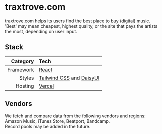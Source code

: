 # traxtrove.com

traxtrove.com helps its users find the best place to buy (digital) music.  
'Best' may mean cheapest, highest quality, or the site that pays the artists the most, depending on user input.

## Stack

|  Category | Tech                                                                        |
| --------: | :-------------------------------------------------------------------------- |
| Framework | [React](https://react.dev/)                                                 |
|    Styles | [Tailwind CSS](https://tailwindcss.com) and [DaisyUI](https://daisyui.com/) |
|   Hosting | [Vercel](https://vercel.com)                                                |

<!-- |        DB | [Planetscale](https://planetscale.com) and [Prisma](https://prisma.io)      | -->

## Vendors

We fetch and compare data from the following vendors and regions: Amazon Music, iTunes Store, Beatport, Bandcamp.  
Record pools may be added in the future.

<!-- | Vendor       | Global                                                                 | US                                           | DE                                         |
| ------------ | ---------------------------------------------------------------------- | -------------------------------------------- | ------------------------------------------ |
| Amazon Music | -                                                                      | [music.amazon.com](https://music.amazon.com) | [music.amazon.de](https://music.amazon.de) |
| iTunes Store | [iTunes Store](https://apps.apple.com/de/app/itunes-store/id915061235) | -                                            | -                                          |
| Beatport     | [www.beatport.com](https://www.beatport.com/)                          | -                                            | -                                          |
| Bandcamp     | [www.bandcamp.com](https://bandcamp.com/)                              | -                                            | -                                          | -->
